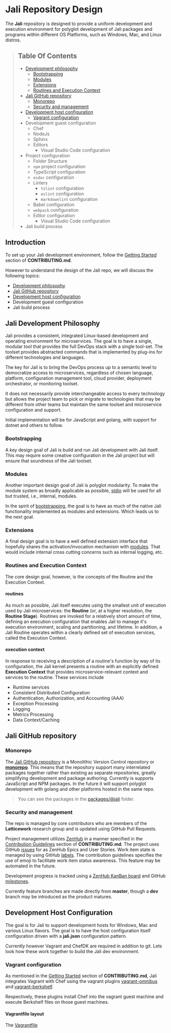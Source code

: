 # Jali Repository Design

[//]: # (Keep lines to 72 characters to leave room for the preview     )
[//]: # (pane.                                                         )

The **Jali** repository is designed to provide a uniform development
and execution environment for polyglot development of Jali packages
and programs within different OS Platforms, such as Windows, Mac, and
Linux distros.

<!-- markdownlint-disable ul-style -->

> ## Table Of Contents
>
> - [Development philosophy](#jali-development-philosophy)
>   - [Bootstrapping](#bootstrapping)
>   - [Modules](#modules)
>   - [Extensions](#extensions)
>   - [Routines and Execution Context](#routines-and-execution-context)
> - [Jali GitHub repository](#jali-github-repository)
>   - [Monorepo](#monorepo)
>   - [Security and management](#security-and-management)
> - [Development host configuration](#development-host-configuration)
>   - [Vagrant configuration](#vagrant-configuration)
> - Development guest configuration
>   - Chef
>   - NodeJs
>   - Sphinx
>   - Editors
>     - Visual Studio Code configuration
> - Project configuration
>   - Folder Structure
>   - `npm` project configuration
>   - TypeScript configuration
>   - `esdoc` configuration
>   - Linters
>     - `tslint` configuration
>     - `eslint` configuration
>     - `markdownlint` configuration
>   - Babel configuration
>   - `webpack` configuration
>   - Editor configuration
>     - Visual Studio Code configuration
> - Jali build process

<!-- markdownlint-enable ul-style -->

## Introduction

To set up your Jali development environment, follow the
[Getting Started](./CONTRIBUTING.md#getting-started) section of
**CONTRIBUTING.md**.

However to understand the design of the Jali repo, we
will discuss the following topics:

- [Development philosophy](#jali-development-philosophy)
- [Jali GitHub repository](#jali-github-repository)
- [Development host configuration](#development-host-configuration)
- Development guest configuration
- Jali build process

## Jali Development Philosophy

Jali provides a consistent, integrated Linux-based development
and operating environment for microservices. The goal is to have a
single, modular tool that provides the full DevOps stack with a
single tool-set. The toolset provides abstracted commands that is
implemented by plug-ins for different technologies and languages.

The key for Jail is to bring the DevOps process up to a
semantic level to democratize access to microservices, regardless of
chosen language, platform, configuration management tool, cloud
provider, deployment orchestrator, or monitoring toolset.

It does not necessarily provide interchangeable access to every
technology but allows the project team to pick or migrate to
technologies that may be different from other teams but maintain the
same toolset and microservice configuration and support.

Initial implementation will be for JavaScript and golang, with support
for dotnet and others to follow.

### Bootstrapping

A key design goal of Jali is build and run Jali development with Jali
itself. This may require some creative configuration in the Jali
project but will ensure that soundness of the Jali toolset.

### Modules

Another important design goal of Jali is polyglot modularity. To make
the module system as broadly applicable as possible,
[stdio](http://man7.org/linux/man-pages/man3/stdio.3.html) will be used
for all but trusted, i.e., internal, modules.

In the spirit of [bootstrapping](#bootstrapping), the goal is to have
as much of the native Jali functionality implemented as modules and
extensions. Which leads us to the next goal.

### Extensions

A final design goal is to have a well defined extension interface that
hopefully shares the activation/invocation mechanism with
[modules](#/modules). That would include internal cross cutting concerns
such as internal logging, etc.

### Routines and Execution Context

The core design goal, however, is the concepts of the Routine and
the Execution Context.

#### routines

As much as possible, Jali itself executes using the smallest unit of
execution used by Jali microservices: the **Routine**
(or, at a higher resolution, the **Routine Stage**). Routines are
invoked for a relatively short amount of time, defining an
execution configuration that enables Jali to manage it's execution
environment, scaling and partitioning, and lifetime. In addition,
a Jali Routine operates within a clearly defined set of execution
services, called the Execution Context.

#### execution context

In response to receiving a description of a routine's function by way of
its configuration, the Jali kernel presents a routine with an explicitly
defined **Execution Context** that provides microservice-relevant
context and services to the routine. These services include

- Runtime services
- Consistent Distributed Configuration
- Authentication, Authorization, and Accounting (AAA)
- Exception Processing
- Logging
- Metrics Processing
- Data Context/Caching

## Jali GitHub repository

### Monorepo

The [Jali GitHub repository](https://github.com/latticework/jali) is
a Monolithic Version Control repository or
[**monorepo**](http://danluu.com/monorepo/). This means that the
repository support many interrelated packages together rather than
existing as separate repositories, greatly simplifying development
and package authoring. Currently is supports JavaScript and NPM
packages. In the future it will support polyglot development with
golang and other platforms hosted in the same repo.

> You can see the packages in the
> [packages/@jali](https://github.com/latticework/jali/tree/master/packages/@jali)
> folder.

### Security and management

The repo is managed by core contributors who are members of the
**Latticework** research group and is updated using GitHub Pull Requests.

Project management utilizes [ZenHub](https://www.zenhub.com/) in a manner
specified in the [Contribution Guidelines](./CONTRIBUTING.md#contribution-guidelines)
section of **CONTRIBUTING.md**. The project uses GitHub
[issues](https://github.com/latticework/jali/issues) for as ZenHub Epics
and User Stories. Work item state is managed by using GitHub
[labels](https://github.com/latticework/jali/labels). The contribution
guidelines specifies the use of emoji to facilitate work item status
awareness. This feature may be automated in the future.

Development progress is tracked using a
[ZenHub KanBan board](https://github.com/latticework/jali/pulls#boards?repos=45436564)
and GitHub [milestones](https://github.com/latticework/jali/milestones).

Currently feature branches are made directly from **master**, though a
**dev** branch may be introduced as the product matures.

## Development Host Configuration

The goal is for Jali to support development hosts for Windows, Mac and
various Linux flavors. The goal is to have the host configuration
itself configuration driven with a **jali.json** configuration pattern.

Currently however Vagrant and ChefDK are required in addition to git.
Lets look how these work together to build the Jali dev environment.

### Vagrant configuration

As mentioned in the [Getting Started](./CONTRIBUTING.md#getting-started)
section of **CONTRIBUTING.md**, Jali integrates Vagrant with Chef using
the vagrant plugins
[vagrant-omnibus](https://github.com/chef/vagrant-omnibus) and
[vagrant-berkshelf](https://github.com/berkshelf/vagrant-berkshelf).

Respectively, these plugins install Chef into the vagrant guest machine
and execute Berkshelf files on those guest machines.

#### Vagrantfile layout

The [Vagrantfile](./Vagrantfile)
